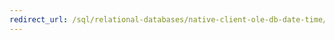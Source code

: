 ```yaml
---
redirect_url: /sql/relational-databases/native-client-ole-db-date-time/date-and-time-improvements-ole-db?toc=%2fsql%2frelational-databases%2fnative-client-ole-db-date-time%2ftoc.json
---
```

